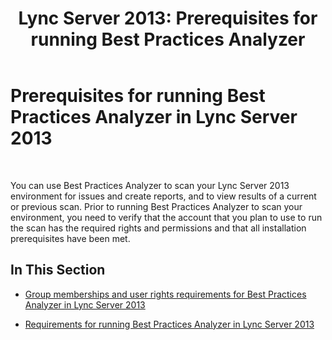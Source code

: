 ﻿---
title: 'Lync Server 2013: Prerequisites for running Best Practices Analyzer'
TOCTitle: Prerequisites for running Best Practices Analyzer
ms:assetid: 0521c48b-3e99-449f-a8b9-33fd34ce3bea
ms:mtpsurl: https://technet.microsoft.com/en-us/library/Gg591341(v=OCS.15)
ms:contentKeyID: 48183283
ms.date: 07/23/2014
mtps_version: v=OCS.15
---

# Prerequisites for running Best Practices Analyzer in Lync Server 2013

 


You can use Best Practices Analyzer to scan your Lync Server 2013 environment for issues and create reports, and to view results of a current or previous scan. Prior to running Best Practices Analyzer to scan your environment, you need to verify that the account that you plan to use to run the scan has the required rights and permissions and that all installation prerequisites have been met.

## In This Section

  - [Group memberships and user rights requirements for Best Practices Analyzer in Lync Server 2013](lync-server-2013-group-memberships-and-user-rights-requirements-for-best-practices-analyzer.md)

  - [Requirements for running Best Practices Analyzer in Lync Server 2013](lync-server-2013-requirements-for-running-best-practices-analyzer.md)

